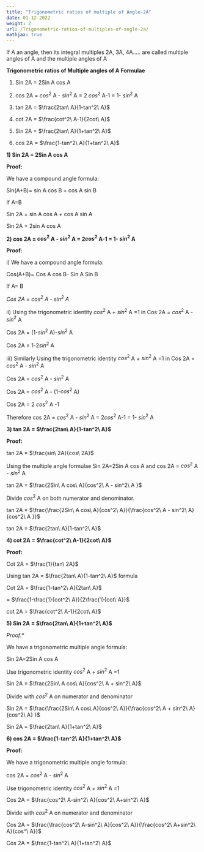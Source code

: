 ```yaml
---
title: "Trigonometric ratios of multiple of Angle-2A"
date: 01-12-2022
weight: 2
url: /Trigonometric-ratios-of-multiples-of-angle-2a/
mathjax: true
---
```


If A an angle, then its integral multiples 2A, 3A, 4A..... are called multiple angles of A and the multiple angles of A 
 
**Trigonometric ratios of Multiple angles of A Formulae**

1) Sin 2A = 2Sin A cos A

2) cos 2A = $cos^2$ A - $sin^2$ A = 2 $cos^2$ A-1 = 1- $sin^2$ A

3) tan 2A = $\frac{2tan\ A}{1-tan^2\ A}$
 
4) cot 2A = $\frac{cot^2\ A-1}{2cot\ A}$
 
5) Sin 2A = $\frac{2tan\ A}{1+tan^2\ A}$
 
6) cos 2A = $\frac{1-tan^2\ A}{1+tan^2\ A}$

**1) Sin 2A = 2Sin A cos A**

**Proof:**

We have a compound angle formula:

Sin(A+B)= sin A cos B + cos A sin B

If A=B

Sin 2A = sin A cos A + cos A sin A

Sin 2A = 2sin A cos A


**2) cos 2A = $cos^2$ A - $sin^2$ A = 2$cos^2$ A-1 = 1- $sin^2$ A**

**Proof:**

i) We have a compound angle formula:

Cos(A+B)= Cos A cos B- Sin A Sin B

If A= B

*Cos 2A = $cos^2$ A - $sin^2$ A*

ii) Using the trigonometric identity $cos^2$ A + $sin^2$ A =1 in Cos 2A = $cos^2$ A - $sin^2$ A

Cos 2A = (1-$sin^2$ A)-$sin^2$ A

Cos 2A = 1-2$sin^2$ A

iii) Similarly Using the trigonometric identity $cos^2$ A + $sin^2$ A =1 in Cos 2A = $cos^2$ A - $sin^2$ A

Cos 2A = $cos^2$ A - $sin^2$ A

Cos 2A = $cos^2$ A - (1-$cos^2$ A)

Cos 2A = 2 $cos^2$ A -1

Therefore cos 2A = $cos^2$ A - $sin^2$ A = 2$cos^2$ A-1 = 1- $sin^2$ A


**3) tan 2A = $\frac{2tan\ A}{1-tan^2\ A}$**

**Proof:**

tan 2A = $\frac{sin\ 2A}{cos\ 2A}$

Using the multiple angle formulae Sin 2A=2Sin A cos A and cos 2A = $cos^2$ A - $sin^2$ A

tan 2A = $\frac{2Sin\ A cos\ A}{cos^2\ A - sin^2\ A }$

Divide $cos^2$ A on both numerator and denominator.

tan 2A = $\frac{\frac{2Sin\ A cos\ A}{cos^2\ A}}{\frac{cos^2\ A - sin^2\ A}{cos^2\ A }}$

tan 2A = $\frac{2tan\ A}{1-tan^2\ A}$

**4) cot 2A = $\frac{cot^2\ A-1}{2cot\ A}$**

**Proof:**

Cot 2A = $\frac{1}{tan\ 2A}$

Using tan 2A = $\frac{2tan\ A}{1-tan^2\ A}$ formula

Cot 2A = $\frac{1-tan^2\ A}{2tan\ A}$

= $\frac{1-\frac{1}{cot^2\ A}}{2\frac{1}{cot\ A}}$

cot 2A = $\frac{cot^2\ A-1}{2cot\ A}$

**5) Sin 2A = $\frac{2tan\ A}{1+tan^2\ A}$**

*Proof:**

We have a trigonometric multiple angle formula:

Sin 2A=2Sin A cos A

Use trigonometric identity $cos^2$ A + $sin^2$ A =1

Sin 2A = $\frac{2Sin\ A cos\ A}{cos^2\ A + sin^2\ A}$

Divide with $cos^2$ A on numerator and denominator

Sin 2A = $\frac{\frac{2Sin\ A cos\ A}{cos^2\ A}}{\frac{cos^2\ A + sin^2\ A}{cos^2\ A} }$

Sin 2A = $\frac{2tan\ A}{1+tan^2\ A}$

**6) cos 2A = $\frac{1-tan^2\ A}{1+tan^2\ A}$**

**Proof:**

We have a trigonometric multiple angle formula:

cos 2A = $cos^2$ A - $sin^2$ A

Use trigonometric identity $cos^2$ A + $sin^2$ A =1

Cos 2A = $\frac{cos^2\ A-sin^2\ A}{cos^2\ A+sin^2\ A}$

Divide with $cos^2$ A on numerator and denominator

Cos 2A = $\frac{\frac{cos^2\ A-sin^2\ A}{cos^2\ A}}{\frac{cos^2\ A+sin^2\ A}{cos^\ A}}$

Cos 2A =  $\frac{1-tan^2\ A}{1+tan^2\ A}$
